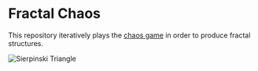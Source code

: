# Fractal Chaos

This repository iteratively plays the [chaos game](https://en.wikipedia.org/wiki/Chaos_game) in order to produce fractal structures.

![Sierpinski Triangle](http://mortenalbring.com/Content/images/fractalChaos/fcTriangleBig.png "Sierpinski Triangle")


